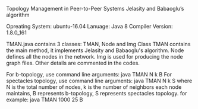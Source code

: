 Topology Management in Peer-to-Peer Systems
Jelasity and Babaoglu’s algorithm

Opreating System: ubuntu-16.04
Lanuage: Java 8
Compiler Version: 1.8.0_161

TMAN.java contains 3 classes: TMAN, Node and Img
Class TMAN contains the main method, it implements Jelasity and Babaoglu's algorithm.
Node defines all the nodes in the network.
Img is used for producing the node graph files. 
Other details are commented in the codes.

For b-topology, use command line arguments: java TMAN N k B
For spectacles topology, use command line arguments: java TMAN N k S
where N is the total number of nodes, k is the number of neighbors each node maintains, B represents b-topology, S represents spectacles topology.
for example: java TMAN 1000 25 B

